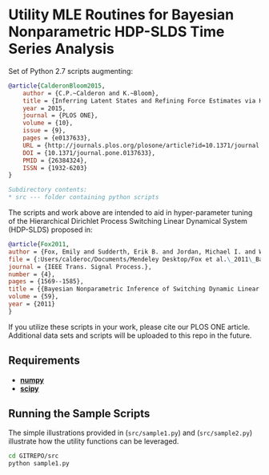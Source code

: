 Utility MLE Routines for Bayesian Nonparametric HDP-SLDS Time Series Analysis
=================

Set of Python 2.7 scripts augmenting:


```bibtex
@article{CalderonBloom2015,
    author = {C.P.~Calderon and K.~Bloom},
    title = {Inferring Latent States and Refining Force Estimates via Hierarchical Dirichlet Process Modeling in Single Particle Tracking Experiments},
    year = 2015,
    journal = {PLOS ONE},
    volume = {10},
    issue = {9},
    pages = {e0137633},
    URL = {http://journals.plos.org/plosone/article?id=10.1371/journal.pone.0137633},
    DOI = {10.1371/journal.pone.0137633},
    PMID = {26384324},
    ISSN = {1932-6203}
}

Subdirectory contents:
* src --- folder containing python scripts

```

The scripts and work above are intended to aid in hyper-parameter tuning of the Hierarchical Dirichlet Process Switching Linear Dynamical System (HDP-SLDS) proposed in:
```bibtex
@article{Fox2011,
author = {Fox, Emily and Sudderth, Erik B. and Jordan, Michael I. and Willsky, Alan S.},
file = {:Users/calderoc/Documents/Mendeley Desktop/Fox et al.\_2011\_Bayesian Nonparametric Inference of Switching Dynamic Linear Models.pdf:pdf},
journal = {IEEE Trans. Signal Process.},
number = {4},
pages = {1569--1585},
title = {{Bayesian Nonparametric Inference of Switching Dynamic Linear Models}},
volume = {59},
year = {2011}
}
```

If you utilize these scripts in your work, please cite our PLOS ONE article.  
Additional data sets and scripts will be uploaded to this repo in the future.

Requirements
------------

* [**numpy**](http://www.numpy.org/)
* [**scipy**](http://www.scipy.org/)




Running the Sample Scripts
-------

The simple illustrations provided in (`src/sample1.py`) and (`src/sample2.py`) illustrate how the utility functions can be leveraged.

```bash
cd GITREPO/src
python sample1.py
```



